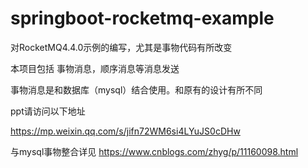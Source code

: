 # springboot-rocketmq-example
对RocketMQ4.4.0示例的编写，尤其是事物代码有所改变

本项目包括 事物消息，顺序消息等消息发送

事物消息是和数据库（mysql）结合使用。和原有的设计有所不同

ppt请访问以下地址

https://mp.weixin.qq.com/s/jifn72WM6si4LYuJS0cDHw

与mysql事物整合详见 https://www.cnblogs.com/zhyg/p/11160098.html
